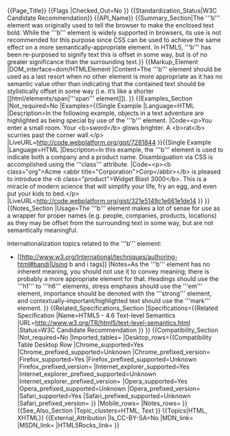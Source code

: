 {{Page_Title}}
{{Flags
|Checked_Out=No
}}
{{Standardization_Status|W3C Candidate Recommendation}}
{{API_Name}}
{{Summary_Section|The '''b''' element was originally used to tell the browser to make the enclosed text bold. While the '''b''' element is widely supported in browsers, its use is not recommended for this purpose since CSS can be used to achieve the same effect on a more semantically-appropriate element. In HTML5, '''b''' has been re-purposed to signify text this is offset in some way, but is of no greater significance than the surrounding text.}}
{{Markup_Element
|DOM_interface=dom/HTMLElement
|Content=The '''b''' element should be used as a last resort when no other element is more appropriate as it has no semantic value other than indicating that the contained text should be stylistically offset in some way (i.e. it’s like a shorter [[html/elements/span|'''span''' element]]).
}}
{{Examples_Section
|Not_required=No
|Examples={{Single Example
|Language=HTML
|Description=In the following example, objects in a text adventure are highlighted as being special by use of the '''b''' element.
|Code=&lt;p>You enter a small room. Your &lt;b>sword&lt;/b> glows
brighter. A &lt;b>rat&lt;/b> scurries past the corner wall.&lt;/p>
|LiveURL=http://code.webplatform.org/gist/7281844
}}{{Single Example
|Language=HTML
|Description=In this example, the '''b''' element is used to indicate both a company and a product name. Disambiguation via CSS is accomplished using the '''class''' attribute.
|Code=&lt;p>&lt;b class="org">Acme &lt;abbr title="Corporation">Corp&lt;/abbr>&lt;/b> 
is pleased to introduce the 
&lt;b class="product">Widget Blast 3000&lt;/b>. 
This is a miracle of modern science that will 
simplify your life, fry an egg, and even put 
your kids to bed.&lt;/p>
|LiveURL=http://code.webplatform.org/gist/321e5149c1e661e1de14
}}
}}
{{Notes_Section
|Usage=The '''b''' element makes a lot of sense for use as a wrapper for proper names (e.g. people, companies, products, locations) as they may be offset from the surrounding text in some way, but are not semantically meaningful.

Internationalization topics related to the '''b''' element:

* [[http://www.w3.org/International/techniques/authoring-html#bandi|Using b and i tags]]
|Notes=As the '''b''' element has no inherent meaning, you should not use it to convey meaning; there is probably a more appropriate element for that. Headings should use the '''h1''' to '''h6''' elements, stress emphasis should use the '''em''' element, importance should be denoted with the '''strong''' element, and contextually-important/highlighted text should use the '''mark''' element.
}}
{{Related_Specifications_Section
|Specifications={{Related Specification
|Name=HTML5 - 4.6 Text-level Semantics
|URL=http://www.w3.org/TR/html5/text-level-semantics.html
|Status=W3C Candidate Recommendation
}}
}}
{{Compatibility_Section
|Not_required=No
|Imported_tables=
|Desktop_rows={{Compatibility Table Desktop Row
|Chrome_supported=Yes
|Chrome_prefixed_supported=Unknown
|Chrome_prefixed_version=
|Firefox_supported=Yes
|Firefox_prefixed_supported=Unknown
|Firefox_prefixed_version=
|Internet_explorer_supported=Yes
|Internet_explorer_prefixed_supported=Unknown
|Internet_explorer_prefixed_version=
|Opera_supported=Yes
|Opera_prefixed_supported=Unknown
|Opera_prefixed_version=
|Safari_supported=Yes
|Safari_prefixed_supported=Unknown
|Safari_prefixed_version=
}}
|Mobile_rows=
|Notes_rows=
}}
{{See_Also_Section
|Topic_clusters=HTML, Text
}}
{{Topics|HTML, XHTML}}
{{External_Attribution
|Is_CC-BY-SA=No
|MDN_link=
|MSDN_link=
|HTML5Rocks_link=
}}